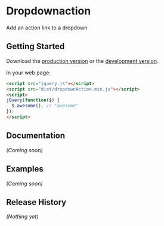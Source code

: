 # Dropdownaction

Add an action link to a dropdown

## Getting Started
Download the [production version][min] or the [development version][max].

[min]: https://raw.github.com/phedinkus/dropdownAction/master/dist/dropdownAction.min.js
[max]: https://raw.github.com/phedinkus/dropdownAction/master/dist/dropdownAction.js

In your web page:

```html
<script src="jquery.js"></script>
<script src="dist/dropdownAction.min.js"></script>
<script>
jQuery(function($) {
  $.awesome(); // "awesome"
});
</script>
```

## Documentation
_(Coming soon)_

## Examples
_(Coming soon)_

## Release History
_(Nothing yet)_
